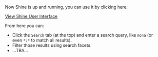 Now Shine is up and running, you can use it by clicking here:

<div class="center-align">
    <a class="btn-small" href="https://[[HOST_SUBDOMAIN]]-9000-[[KATACODA_HOST]].environments.katacoda.com/shine">View Shine User Interface</a>
</div>

From here you can:

* Click the `Search` tab (at the top) and enter a search query, like `mona` (or even `*:*` to match all results).
* Filter those results using search facets.
* ...TBA...
